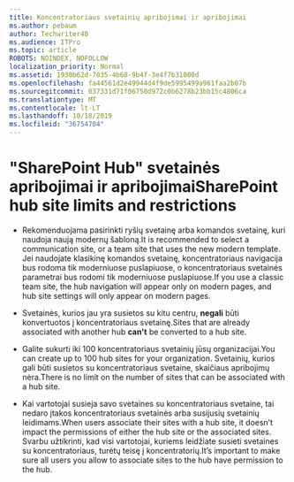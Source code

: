 ```yaml
---
title: Koncentratoriaus svetainių apribojimai ir apribojimai
ms.author: pebaum
author: Techwriter40
ms.audience: ITPro
ms.topic: article
ROBOTS: NOINDEX, NOFOLLOW
localization_priority: Normal
ms.assetid: 1930b62d-7035-4b68-9b4f-3e4f7b31000d
ms.openlocfilehash: fa44561d2e49944d4f9de5995499a961faa2b07b
ms.sourcegitcommit: 037331d71f06750d972c0b6278b23bb15c4806ca
ms.translationtype: MT
ms.contentlocale: lt-LT
ms.lasthandoff: 10/18/2019
ms.locfileid: "36754704"
---
```

# <a name="sharepoint-hub-site-limits-and-restrictions"></a><span data-ttu-id="d27dd-102">"SharePoint Hub" svetainės apribojimai ir apribojimai</span><span class="sxs-lookup"><span data-stu-id="d27dd-102">SharePoint hub site limits and restrictions</span></span>

- <span data-ttu-id="d27dd-103">Rekomenduojama pasirinkti ryšių svetainę arba komandos svetainę, kuri naudoja naują modernų šabloną.</span><span class="sxs-lookup"><span data-stu-id="d27dd-103">It is recommended to select a communication site, or a team site that uses the new modern template.</span></span> <span data-ttu-id="d27dd-104">Jei naudojate klasikinę komandos svetainę, koncentratoriaus navigacija bus rodoma tik moderniuose puslapiuose, o koncentratoriaus svetainės parametrai bus rodomi tik moderniuose puslapiuose.</span><span class="sxs-lookup"><span data-stu-id="d27dd-104">If you use a classic team site, the hub navigation will appear only on modern pages, and hub site settings will only appear on modern pages.</span></span>

- <span data-ttu-id="d27dd-105">Svetainės, kurios jau yra susietos su kitu centru, **negali** būti konvertuotos į koncentratoriaus svetainę.</span><span class="sxs-lookup"><span data-stu-id="d27dd-105">Sites that are already associated with another hub **can't** be converted to a hub site.</span></span>

- <span data-ttu-id="d27dd-106">Galite sukurti iki 100 koncentratoriaus svetainių jūsų organizacijai.</span><span class="sxs-lookup"><span data-stu-id="d27dd-106">You can create up to 100 hub sites for your organization.</span></span> <span data-ttu-id="d27dd-107">Svetainių, kurios gali būti susietos su koncentratoriaus svetaine, skaičiaus apribojimų nėra.</span><span class="sxs-lookup"><span data-stu-id="d27dd-107">There is no limit on the number of sites that can be associated with a hub site.</span></span>

- <span data-ttu-id="d27dd-108">Kai vartotojai susieja savo svetaines su koncentratoriaus svetaine, tai nedaro įtakos koncentratoriaus svetainės arba susijusių svetainių leidimams.</span><span class="sxs-lookup"><span data-stu-id="d27dd-108">When users associate their sites with a hub site, it doesn’t impact the permissions of either the hub site or the associated sites.</span></span> <span data-ttu-id="d27dd-109">Svarbu užtikrinti, kad visi vartotojai, kuriems leidžiate susieti svetaines su koncentratoriaus, turėtų teisę į koncentratorių.</span><span class="sxs-lookup"><span data-stu-id="d27dd-109">It’s important to make sure all users you allow to associate sites to the hub have permission to the hub.</span></span>

